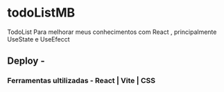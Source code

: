 
# todoListMB
TodoList Para melhorar meus conhecimentos com React , principalmente UseState e UseEfecct <br>
## Deploy  - 
### Ferramentas ultilizadas - React | Vite | CSS 
